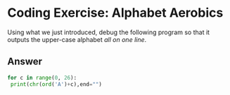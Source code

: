 # Coding Exercise: Alphabet Aerobics

Using what we just introduced, debug the following program so that it outputs the upper-case alphabet *all on one line*.
## Answer
```python
for c in range(0, 26):
 print(chr(ord('A')+c),end="")
